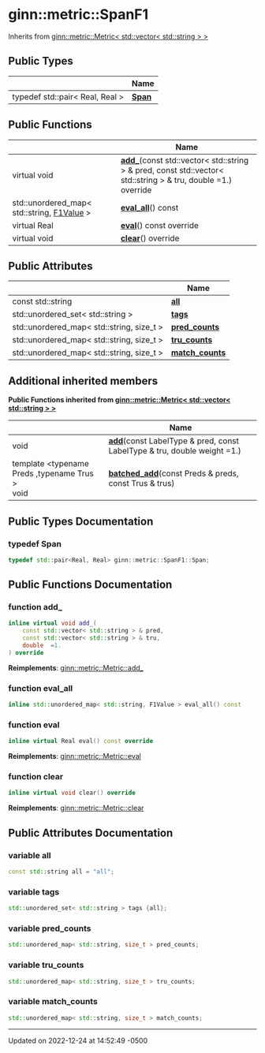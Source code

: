 # ginn::metric::SpanF1




Inherits from [ginn::metric::Metric< std::vector< std::string > >](api/Classes/classginn_1_1metric_1_1_metric.md)

## Public Types

|                | Name           |
| -------------- | -------------- |
| typedef std::pair< Real, Real > | **[Span](api/Classes/classginn_1_1metric_1_1_span_f1.md#typedef-span)**  |

## Public Functions

|                | Name           |
| -------------- | -------------- |
| virtual void | **[add_](api/Classes/classginn_1_1metric_1_1_span_f1.md#function-add_)**(const std::vector< std::string > & pred, const std::vector< std::string > & tru, double  =1.) override |
| std::unordered_map< std::string, [F1Value](api/Classes/structginn_1_1metric_1_1_f1_value.md) > | **[eval_all](api/Classes/classginn_1_1metric_1_1_span_f1.md#function-eval_all)**() const |
| virtual Real | **[eval](api/Classes/classginn_1_1metric_1_1_span_f1.md#function-eval)**() const override |
| virtual void | **[clear](api/Classes/classginn_1_1metric_1_1_span_f1.md#function-clear)**() override |

## Public Attributes

|                | Name           |
| -------------- | -------------- |
| const std::string | **[all](api/Classes/classginn_1_1metric_1_1_span_f1.md#variable-all)**  |
| std::unordered_set< std::string > | **[tags](api/Classes/classginn_1_1metric_1_1_span_f1.md#variable-tags)**  |
| std::unordered_map< std::string, size_t > | **[pred_counts](api/Classes/classginn_1_1metric_1_1_span_f1.md#variable-pred_counts)**  |
| std::unordered_map< std::string, size_t > | **[tru_counts](api/Classes/classginn_1_1metric_1_1_span_f1.md#variable-tru_counts)**  |
| std::unordered_map< std::string, size_t > | **[match_counts](api/Classes/classginn_1_1metric_1_1_span_f1.md#variable-match_counts)**  |

## Additional inherited members

**Public Functions inherited from [ginn::metric::Metric< std::vector< std::string > >](api/Classes/classginn_1_1metric_1_1_metric.md)**

|                | Name           |
| -------------- | -------------- |
| void | **[add](api/Classes/classginn_1_1metric_1_1_metric.md#function-add)**(const LabelType & pred, const LabelType & tru, double weight =1.) |
| template <typename Preds ,typename Trus \> <br>void | **[batched_add](api/Classes/classginn_1_1metric_1_1_metric.md#function-batched_add)**(const Preds & preds, const Trus & trus) |


## Public Types Documentation

### typedef Span

```cpp
typedef std::pair<Real, Real> ginn::metric::SpanF1::Span;
```


## Public Functions Documentation

### function add_

```cpp
inline virtual void add_(
    const std::vector< std::string > & pred,
    const std::vector< std::string > & tru,
    double  =1.
) override
```


**Reimplements**: [ginn::metric::Metric::add_](api/Classes/classginn_1_1metric_1_1_metric.md#function-add_)


### function eval_all

```cpp
inline std::unordered_map< std::string, F1Value > eval_all() const
```


### function eval

```cpp
inline virtual Real eval() const override
```


**Reimplements**: [ginn::metric::Metric::eval](api/Classes/classginn_1_1metric_1_1_metric.md#function-eval)


### function clear

```cpp
inline virtual void clear() override
```


**Reimplements**: [ginn::metric::Metric::clear](api/Classes/classginn_1_1metric_1_1_metric.md#function-clear)


## Public Attributes Documentation

### variable all

```cpp
const std::string all = "all";
```


### variable tags

```cpp
std::unordered_set< std::string > tags {all};
```


### variable pred_counts

```cpp
std::unordered_map< std::string, size_t > pred_counts;
```


### variable tru_counts

```cpp
std::unordered_map< std::string, size_t > tru_counts;
```


### variable match_counts

```cpp
std::unordered_map< std::string, size_t > match_counts;
```


-------------------------------

Updated on 2022-12-24 at 14:52:49 -0500